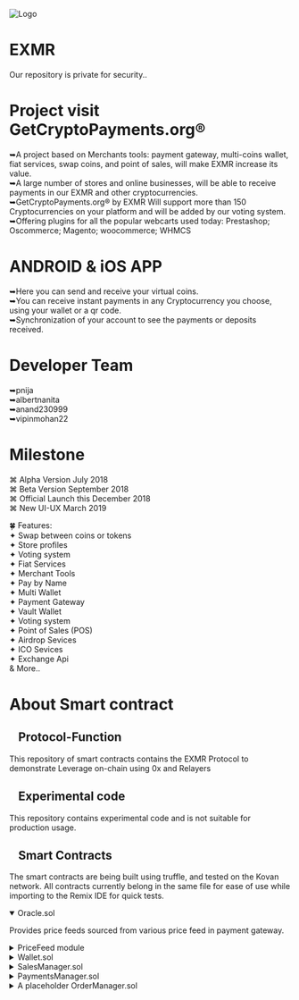 ![Logo](https://github.com/eXMRcoin/Ethereum-Monero/blob/master/eXMR-master/logo1.png?raw=true)
# EXMR 
Our repository is private for security.. 
# Project visit GetCryptoPayments.org®
➥A project based on Merchants tools: payment gateway, multi-coins wallet, fiat services, swap coins,  and point of sales, will make EXMR increase its value.<br> 
➥A large number of stores and online businesses, will be able to receive payments in our EXMR and other cryptocurrencies.<br>
➥GetCryptoPayments.org® by EXMR  Will support more than 150 Cryptocurrencies on your platform and will be added by our voting system.<br>
➥Offering plugins for all the popular webcarts used today: Prestashop; Oscommerce; Magento; woocommerce; WHMCS

# ANDROID & iOS APP<br>
➥Here you can send and receive your virtual coins.<br>
➥You can receive instant payments in any Cryptocurrency you choose, using your wallet or a qr code. <br>
➥Synchronization of your account to see the payments or deposits received.<br>

# Developer Team<br>
➥pnija<br>
➥albertnanita<br>
➥anand230999<br>
➥vipinmohan22<br>

# Milestone<br>
⌘ Alpha Version July 2018<br>
⌘ Beta Version September 2018<br>
⌘ Official Launch this December 2018<br>
⌘ New UI-UX March 2019<br>

🍀 Features:<br>
✦ Swap between coins or tokens<br>
✦ Store profiles<br>
✦ Voting system<br>
✦ Fiat Services<br>
✦ Merchant Tools<br>
✦ Pay by Name<br>
✦ Multi Wallet<br>
✦ Payment Gateway<br>
✦ Vault Wallet<br> 
✦ Voting system<br>
✦ Point of Sales (POS)<br>
✦ Airdrop Sevices<br>
✦ ICO Sevices<br>
✦ Exchange Api<br>
& More..

# About Smart contract 
 <article class="markdown-body entry-content" itemprop="text"><h1><a href="#protocol-Function" aria-hidden="true" class="anchor" id="user-content-protocol-demo"><svg aria-hidden="true" class="octicon octicon-link" height="16" version="1.1" viewBox="0 0 16 16" width="16"><path fill-rule="evenodd" d=""></path></svg></a>Protocol-Function</h1>
<p>This repository of smart contracts contains the EXMR Protocol to demonstrate Leverage on-chain using 0x and Relayers</p>
<h1><a href="#experimental-code" aria-hidden="true" class="anchor" id="user-content-experimental-code"><svg aria-hidden="true" class="octicon octicon-link" height="16" version="1.1" viewBox="0 0 16 16" width="16"><path fill-rule="evenodd" d=""></path></svg></a>Experimental code</h1>
<p>This repository contains experimental code and is not suitable for production usage.</p>
<h1><a href="#smart-contracts" aria-hidden="true" class="anchor" id="user-content-smart-contracts"><svg aria-hidden="true" class="octicon octicon-link" height="16" version="1.1" viewBox="0 0 16 16" width="16"><path fill-rule="evenodd" d=""></path></svg></a>Smart Contracts</h1>
<p>The smart contracts are being built using truffle, and tested on the Kovan network. All contracts currently belong in the same file for ease of use while importing to the Remix IDE for quick tests.</p>
<details open="">
    <summary>
        Oracle.sol
    </summary>
    <p>
        Provides price feeds sourced from various price feed in payment gateway.
    </p>
</details>
<details>
    <summary>
      PriceFeed module
    </summary>
    <p>
        We will be use price feed from api.coinmarketcap.com via Oraclize. This module will be open to users who can add their own tokens inside our Payment Gateway (extend token.sol)
    </p>
</details>
<details>
    <summary>
      Wallet.sol
    </summary>
    <p>Contains business logic to calculate price, Margin account, &amp; EXMR balances. Also calculates margin balances.
    </p>
</details>
<details>
    <summary>
      SalesManager.sol
    </summary>
    <p>Handles accounts. Contains simple Payments operations on Sales objectives.
    </p>
</details>
<details>
    <summary>
      PaymentsManager.sol
    </summary>
    <p>Handles positions. Contains simple Sales operations on Payments objectives.
    </p>
</details>
<details>
    <summary>
      A placeholder OrderManager.sol
    </summary>
    <p>Temporarily handles orders for demo purposes.
    </p>
</details>
</article> 
